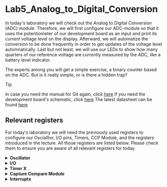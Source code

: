 # Lab5_Analog_to_Digital_Conversion
In today's laboratory we will check out the Analog to Digital Conversion (ADC) module. Therefore, we will first configure our ADC-module so that it uses the potentiometer of our development board as an input and print its current voltage level on the display. Afterward, we will automatize the conversion to be done frequently in order to get updates of the voltage level automnatically. Last but not least, we will use our LEDs to show how many quarters of our reference voltage are currently measured by the ADC, like a battery level indicator.

The experts among you will get a simple exercise, a binary counter based on the ADC. But is it really simple, or is there a hidden trap?

> [!TIP]
> In case you need the manual for Git again, click [here](https://github.com/MicrocontrollerApplications/Utilities/blob/main/git.md)
> If you need the development board's schematic, click [here](https://raw.githubusercontent.com/MicrocontrollerApplications/Lab2_InputOutput/refs/heads/main/images/uCquick_Board_2018_01.svg)
> The latest datasheet can be found [here](https://ww1.microchip.com/downloads/aemDocuments/documents/MCU08/ProductDocuments/DataSheets/PIC18%28L%29F2X-4XK22-Data-Sheet-40001412H.pdf)

## Relevant registers
For today's laboratory we will need the previously used registers to configure our Oscialltor, I/O pins, Timers, CCP Module, and the
registers introduced in the lecture. All those registers are listed below. Please check them to ensure you are aware
of all relevant registers for today.
<details>
<summary><strong>Oscillator</strong></summary>
<table>
<tr><th align="left">OSCCON</th><td>is used to set the frequency (IRCF)</td></tr>
</table>
</details>
<details>
<summary><strong>I/O</strong></summary>
<table>
<tr><th align="left">TRISB</th><td> sets the direction of a pin: "0" = output, "1" = input</td></tr>
<tr><th align="left">PORTB</th><td> reads the logic level at the pin: "0" = 0-0.8 V, "1" = Vdd (1.6-3.3 V or 2.0-5.0 V for TTL inputs)</td></tr>
<tr><th align="left">LATB</th><td> set the output voltage of a pin: "0" = 0 V, "1" = Vdd (3.3 V or 5 V)</td></tr>
<tr><th align="left">ANSELB</th><td> sets a pin as digital or analog: "0" = digital, "1" = analog</td></tr>
<tr><th align="left">OSCCON</th><td> sets the oscillator freq.: 0x50 = 4 MHz, 0x30 = 1 MHz. The instruction freq. are 1 MHz and 250 kHz respectively</td></tr>
<tr><th align="left"><i>Register</i>bits.X</th><td> TRISBbits.TRISB3 or LATBbits.LATB3 or PORTBbits.RB3 is the direct access to the bit 3 via a struct (see structures in C).</td></tr>
</table>
</details>

<details>
<summary><strong>Timer X</strong></summary>
<table>
<tr><th align="left">TxCON</th><td> to configure Timerx (today x will be 0 and 1)</td></tr>
<tr><th align="left">TMRx<i>H/L</i></th><td> to set the timer to a given (initial) value</td></tr>
<tr><th align="left">INTCON</th><td> to check Timer0's interrupt (i.e. overflow) flag</td></tr>
</table>
</details>

<details>
<summary><strong>Capture Compare Module</strong></summary>
<table>
<tr><th align="left">CCPxCON</th><td>configure the Capture Compare Module</td></tr>
<tr><th align="left">CCPRx<i>H/L</i></th><td> set comparison value for comparison mode of Capture Compare Module</td></tr>
<tr><th align="left">CCPTMRS0</th><td> set timer to be compared with CCPx<i>H/L</i></td></tr>
<tr><th align="left">PIR1</th><td> to check Capture Compare Module's interrupt flag</td></tr>
</table>
</details>

<details>
<summary><strong>Interrupts</strong></summary>
<table>
<tr><th align="left">INTCON</th><td>globally enable Interrupts, Peripheral Interrupts and Timer0 Interrupt. Read/Write Timer0 interrupt flag (overflow flag)</td></tr>
<tr><th align="left">INTCON2</th><td>configure interrupt behaviour for external signals (e.g. buttons)</td></tr>
<tr><th align="left">INTCON3</th><td>enable interrupts for special pins and read / write their interrupt flag</td></tr>
<tr><th align="left">PIR</th><td>contains the flags for peripheral interrupts</td></tr>
<tr><th align="left">PIE</th><td>contains the individual enable bits for the peripheral interrupts</td></tr>
</table>

<details>
<summary><strong>Analogt / Digital Conversion</strong></summary>
<table>
<tr><th align="left">ADCON0</th><td>Select Channel (i.e. pin) as input for conversion, enable ADC-module, and start conversion.</td></tr>
<tr><th align="left">ADCON1</th><td>Select positive and negatie voltage reference.</td></tr>
<tr><th align="left">ADCON2</th><td>Configure justification of conversion result, Acquisition time, and conversion clock. </td></tr>
<tr><th align="left">ADRES</th><td>Read conversion result as 16 bit value. Use ADRESH and ADRESL to read result as two 8 bit values.</td></tr>
</table>
